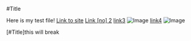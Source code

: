 #Title

Here is my test file! 
[Link to site](hTtps://hello.com)
[Link [no] 2](httPs://wikipedia.com)
[link3](https://ucsd.edu)
![Image](Coolphoto.jpg)
[link4](https://hi.com)
![Image](Portrait.png)


[#Title]this will break
